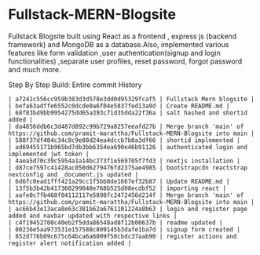 # Fullstack-MERN-Blogsite
Fullstack Blogsite built using React as a frontend , express js (backend framework) and MongoDB as a database.Also, implemented various features like form validation ,user authentication(signup and login functionalities) ,separate user profiles, reset password, forgot password and much more. 

Step By Step Build:
Entire commit History 

```
| a7241c556cc959b383d3d578e3dd0d95329fcaf5 | Fullstack Mern blogsite |
| befa63adffe6552c0dcde0a6f04e5837fed13a9d | Create README.md |
| 68f83bd9bb9954275dd65a393c71d35dda22f36a | salt hashed and shortid added |
| da4856ddb6c3d487d892c99b729a8257eeafd27b | Merge branch 'main' of https://github.com/pramit-marattha/Fullstack-MERN-Blogsite into main |
| 588f37df484c34c8c9e88d24ea4dccb7b0a3df66 | shortid implemented |
| ad69455171b965bd7db3bb6354ea690e46b91126 | authenticated login and implemented jwt token |
| 4aea5d70c39c5954a1a14bc273f1e569705f7fd3 | nextjs installation |
| d87ce7597c41428ac050d6279476fd2375ae4985 | bootstrapcdn reactstrap nextconfig and _document.js updated |
| 6d6fc0ead1fff421a29cc1f5bb8de1667ef32b87 | Update README.md |
| 13f5b3b42b417360299048e768b525d08ecdbf52 | importing react |
| aafe0c7fb468f04112117e5898fc2472456d214f | Merge branch 'main' of https://github.com/pramit-marattha/Fullstack-MERN-Blogsite into main |
| ac66b43e13aca8e63c381b62a6761101224a8b63 | login and register page added and navbar updated with respective links |
| c4f19452700c40eb2f5dda86548ad8f12b00637b | readme updated |
| 00236e5aa973531e157588c809145b3dafe1ba7d | signup form created |
| 852d776b09c675c64bca6a6009f50cbdc37aab90 | register actions and register alert notification added |

```
